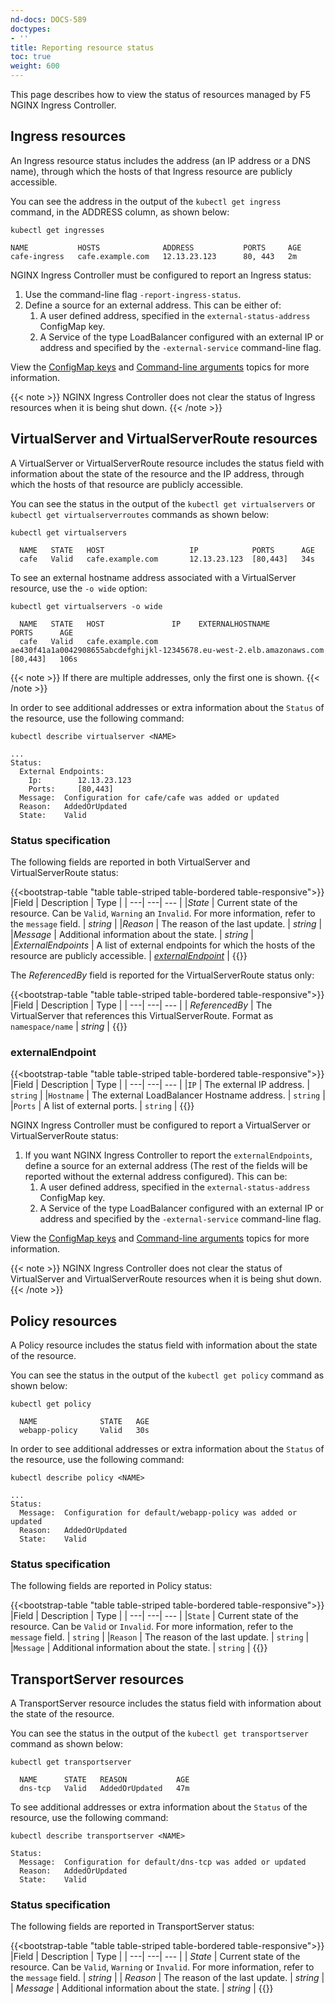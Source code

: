 ```yaml
---
nd-docs: DOCS-589
doctypes:
- ''
title: Reporting resource status
toc: true
weight: 600
---
```


This page describes how to view the status of resources managed by F5 NGINX Ingress Controller.

## Ingress resources

An Ingress resource status includes the address (an IP address or a DNS name), through which the hosts of that Ingress resource are publicly accessible.

You can see the address in the output of the `kubectl get ingress` command, in the ADDRESS column, as shown below:

```shell
kubectl get ingresses
```
```text
NAME           HOSTS              ADDRESS           PORTS     AGE
cafe-ingress   cafe.example.com   12.13.23.123      80, 443   2m
```

NGINX Ingress Controller must be configured to report an Ingress status:

1. Use the command-line flag `-report-ingress-status`.
1. Define a source for an external address. This can be either of:
    1. A user defined address, specified in the `external-status-address` ConfigMap key.
    1. A Service of the type LoadBalancer configured with an external IP or address and specified by the `-external-service` command-line flag.

View the [ConfigMap keys](/nginx-ingress-controller/configuration/global-configuration/configmap-resource) and [Command-line arguments](/nginx-ingress-controller/configuration/global-configuration/command-line-arguments) topics for more information.

{{< note >}} NGINX Ingress Controller does not clear the status of Ingress resources when it is being shut down. {{< /note >}}

## VirtualServer and VirtualServerRoute resources

A VirtualServer or VirtualServerRoute resource includes the status field with information about the state of the resource and the IP address, through which the hosts of that resource are publicly accessible.

You can see the status in the output of the `kubectl get virtualservers` or `kubectl get virtualserverroutes` commands as shown below:

```shell
kubectl get virtualservers
```
```text
  NAME   STATE   HOST                   IP            PORTS      AGE
  cafe   Valid   cafe.example.com       12.13.23.123  [80,443]   34s
```

To see an external hostname address associated with a VirtualServer resource, use the `-o wide` option:

```shell
kubectl get virtualservers -o wide
```
```text
  NAME   STATE   HOST               IP    EXTERNALHOSTNAME                                                         PORTS      AGE
  cafe   Valid   cafe.example.com         ae430f41a1a0042908655abcdefghijkl-12345678.eu-west-2.elb.amazonaws.com   [80,443]   106s
```

{{< note >}} If there are multiple addresses, only the first one is shown. {{< /note >}}

In order to see additional addresses or extra information about the `Status` of the resource, use the following command:

```shell
kubectl describe virtualserver <NAME>
```
```text
...
Status:
  External Endpoints:
    Ip:        12.13.23.123
    Ports:     [80,443]
  Message:  Configuration for cafe/cafe was added or updated
  Reason:   AddedOrUpdated
  State:    Valid
```

### Status specification

The following fields are reported in both VirtualServer and VirtualServerRoute status:

{{<bootstrap-table "table table-striped table-bordered table-responsive">}}
|Field | Description | Type |
| ---| ---| --- |
|*State* | Current state of the resource. Can be ``Valid``, ``Warning`` an ``Invalid``. For more information, refer to the ``message`` field. | *string* |
|*Reason* | The reason of the last update. | *string* |
|*Message* | Additional information about the state. | *string* |
|*ExternalEndpoints* | A list of external endpoints for which the hosts of the resource are publicly accessible. | *[externalEndpoint](#externalendpoint)* |
{{</bootstrap-table>}}

The *ReferencedBy* field is reported for the VirtualServerRoute status only:

{{<bootstrap-table "table table-striped table-bordered table-responsive">}}
|Field | Description | Type |
| ---| ---| --- |
| *ReferencedBy* | The VirtualServer that references this VirtualServerRoute. Format as ``namespace/name`` | *string* |
{{</bootstrap-table>}}

### externalEndpoint

{{<bootstrap-table "table table-striped table-bordered table-responsive">}}
|Field | Description | Type |
| ---| ---| --- |
|``IP`` | The external IP address. | ``string`` |
|``Hostname`` | The external LoadBalancer Hostname address. | ``string`` |
|``Ports`` | A list of external ports. | ``string`` |
{{</bootstrap-table>}}

NGINX Ingress Controller must be configured to report a VirtualServer or VirtualServerRoute status:

1. If you want NGINX Ingress Controller to report the `externalEndpoints`, define a source for an external address (The rest of the fields will be reported without the external address configured). This can be:
    1. A user defined address, specified in the `external-status-address` ConfigMap key.
    1. A Service of the type LoadBalancer configured with an external IP or address and specified by the `-external-service` command-line flag.

View the [ConfigMap keys](/nginx-ingress-controller/configuration/global-configuration/configmap-resource) and [Command-line arguments](/nginx-ingress-controller/configuration/global-configuration/command-line-arguments) topics for more information.

{{< note >}} NGINX Ingress Controller does not clear the status of VirtualServer and VirtualServerRoute resources when it is being shut down. {{< /note >}}

## Policy resources

A Policy resource includes the status field with information about the state of the resource.

You can see the status in the output of the `kubectl get policy` command as shown below:

```shell
kubectl get policy
```
```text
  NAME              STATE   AGE
  webapp-policy     Valid   30s
```

In order to see additional addresses or extra information about the `Status` of the resource, use the following command:

```shell
kubectl describe policy <NAME>
```
```text
...
Status:
  Message:  Configuration for default/webapp-policy was added or updated
  Reason:   AddedOrUpdated
  State:    Valid
```

### Status specification

The following fields are reported in Policy status:

{{<bootstrap-table "table table-striped table-bordered table-responsive">}}
|Field | Description | Type |
| ---| ---| --- |
|``State`` | Current state of the resource. Can be ``Valid`` or ``Invalid``. For more information, refer to the ``message`` field. | ``string`` |
|``Reason`` | The reason of the last update. | ``string`` |
|``Message`` | Additional information about the state. | ``string`` |
{{</bootstrap-table>}}

## TransportServer resources

A TransportServer resource includes the status field with information about the state of the resource.

You can see the status in the output of the `kubectl get transportserver` command as shown below:

```shell
kubectl get transportserver
```
```text
  NAME      STATE   REASON           AGE
  dns-tcp   Valid   AddedOrUpdated   47m
```

To see additional addresses or extra information about the `Status` of the resource, use the following command:

```shell
kubectl describe transportserver <NAME>
```
```text
Status:
  Message:  Configuration for default/dns-tcp was added or updated
  Reason:   AddedOrUpdated
  State:    Valid
```

### Status specification

The following fields are reported in TransportServer status:

{{<bootstrap-table "table table-striped table-bordered table-responsive">}}
|Field | Description | Type |
| ---| ---| --- |
| *State* | Current state of the resource. Can be ``Valid``, ``Warning`` or ``Invalid``. For more information, refer to the ``message`` field. | *string* |
| *Reason* | The reason of the last update. | *string* |
| *Message* | Additional information about the state. | *string* |
{{</bootstrap-table>}}
